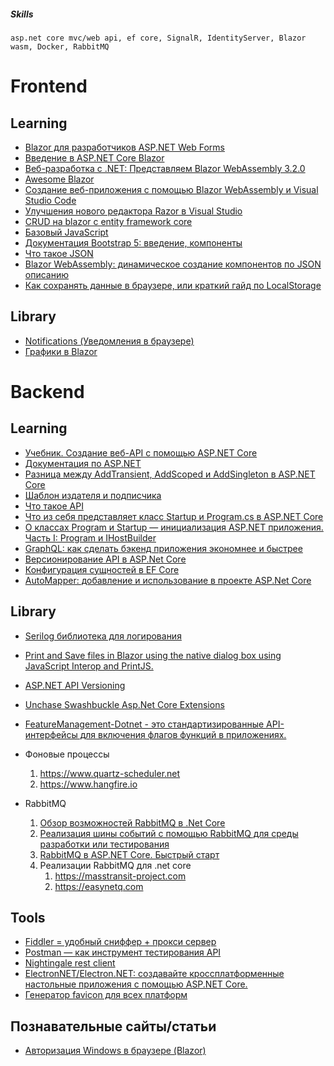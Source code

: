 

##### Skills

```plaintext
asp.net core mvc/web api, ef core, SignalR, IdentityServer, Blazor wasm, Docker, RabbitMQ
```


 
# Frontend

**Learning**
------------
* [Blazor для разработчиков ASP.NET Web Forms](https://docs.microsoft.com/ru-ru/dotnet/architecture/blazor-for-web-forms-developers/)
* [Введение в ASP.NET Core Blazor](https://docs.microsoft.com/ru-ru/aspnet/core/blazor/?view=aspnetcore-5.0)
* [Веб-разработка с .NET: Представляем Blazor WebAssembly 3.2.0](https://habr.com/ru/company/microsoft/blog/503596/)
* [Awesome Blazor ](https://github.com/AdrienTorris/awesome-blazor)
* [Создание веб-приложения с помощью Blazor WebAssembly и Visual Studio Code](https://docs.microsoft.com/ru-ru/learn/modules/build-blazor-webassembly-visual-studio-code/)
* [Улучшения нового редактора Razor в Visual Studio](https://habr.com/ru/company/microsoft/blog/539514/)
* [CRUD на blazor с entity framework core](https://codewithmukesh.com/blog/blazor-crud-with-entity-framework-core/)
* [Базовый JavaScript](https://learn.javascript.ru/)
* [Документация Bootstrap 5: введение, компоненты](https://bootstrap-4.ru/docs/5.0/getting-started/introduction/)
* [Что такое JSON](https://habr.com/ru/post/554274/)
* [Blazor WebAssembly: динамическое создание компонентов по JSON описанию](https://habr.com/ru/post/577174/)
* [Как сохранять данные в браузере, или краткий гайд по LocalStorage](https://habr.com/ru/post/647359/)


**Library**
------------
* [Notifications (Уведомления в браузере)](https://github.com/moonolgerd/Blazor.Notifications)
* [Графики в Blazor](https://github.com/apexcharts/Blazor-ApexCharts)


# Backend

**Learning**
------------
* [Учебник. Создание веб-API с помощью ASP.NET Core](https://docs.microsoft.com/ru-ru/aspnet/core/tutorials/first-web-api?view=aspnetcore-5.0&tabs=visual-studio)
* [Документация по ASP.NET](https://docs.microsoft.com/ru-ru/aspnet/core/?view=aspnetcore-5.0)
* [Разница между AddTransient, AddScoped и AddSingleton в ASP.NET Core](https://habr.com/ru/company/otus/blog/539762/)
* [Шаблон издателя и подписчика](https://docs.microsoft.com/ru-ru/azure/architecture/patterns/publisher-subscriber)
* [Что такое API](https://habr.com/ru/post/464261/)
* [Что из себя представляет класс Startup и Program.cs в ASP.NET Core](https://habr.com/ru/company/otus/blog/542494/)
* [О классах Program и Startup — инициализация ASP.NET приложения. Часть I: Program и IHostBuilder](https://habr.com/ru/post/559888/)
* [GraphQL: как сделать бэкенд приложения экономнее и быстрее](https://habr.com/ru/company/rshb/blog/593115/)
* [Версионирование API в ASP.Net Core](https://habr.com/ru/post/649827/)
* [Конфигурация сущностей в EF Core](https://habr.com/ru/post/649647/)
* [AutoMapper: добавление и использование в проекте ASP.Net Core](https://habr.com/ru/post/649645/)

**Library**
------------
* [Serilog библиотека для логирования](https://github.com/serilog/serilog)
* [Print and Save files in Blazor using the native dialog box using JavaScript Interop and PrintJS.](https://github.com/Append-IT/Blazor.Printing)
* [ASP.NET API Versioning](https://www.hanselman.com/blog/aspnet-core-restful-web-api-versioning-made-easy)
* [Unchase Swashbuckle Asp.Net Core Extensions](https://github.com/unchase/Unchase.Swashbuckle.AspNetCore.Extensions)
* [FeatureManagement-Dotnet - это стандартизированные API-интерфейсы для включения флагов функций в приложениях.](https://github.com/microsoft/FeatureManagement-Dotnet)

* Фоновые процессы
    1. https://www.quartz-scheduler.net
    2. https://www.hangfire.io
* RabbitMQ
    1.  [Обзор возможностей RabbitMQ в .Net Core](https://www.youtube.com/watch?v=VbPRlOrFf54)
    2.  [Реализация шины событий с помощью RabbitMQ для среды разработки или тестирования](https://docs.microsoft.com/ru-ru/dotnet/architecture/microservices/multi-container-microservice-net-applications/rabbitmq-event-bus-development-test-environment)
    3.  [RabbitMQ в ASP.NET Core. Быстрый старт](https://habr.com/ru/post/649915/)
    4.  Реализации RabbitMQ для .net core
        1. https://masstransit-project.com
        2. https://easynetq.com

**Tools**
------------
* [Fiddler = удобный сниффер + прокси сервер](https://habr.com/ru/post/554562/)
* [Postman — как инструмент тестирования API](https://www.postman.com)
* [Nightingale rest client](https://nightingale.rest)
* [ElectronNET/Electron.NET: создавайте кроссплатформенные настольные приложения с помощью ASP.NET Core.](https://github.com/ElectronNET/Electron.NET)
* [Генератор favicon для всех платформ](https://realfavicongenerator.net/)

**Познавательные сайты/статьи**
-----------
* [Авторизация Windows в браузере (Blazor)](https://vaibhavbhapkarblogs.medium.com/windows-authentication-authorization-in-blazor-application-144d23dd90be)




